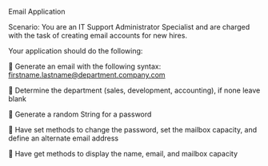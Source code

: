 Email Application


Scenario: You are an IT Support Administrator Specialist and are
charged with the task of creating email accounts for new hires.



Your application should do the following:


 Generate an email with the following syntax: firstname.lastname@department.company.com

 Determine the department (sales, development, accounting), if none leave blank

 Generate a random String for a password

 Have set methods to change the password, set the mailbox capacity, and define an alternate
email address

 Have get methods to display the name, email, and mailbox capacity

